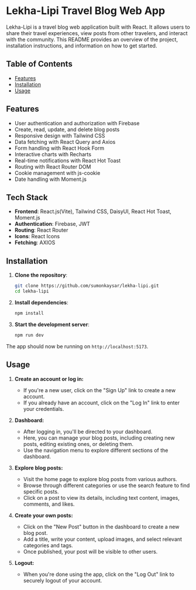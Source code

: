 # Lekha-Lipi Travel Blog Web App

Lekha-Lipi is a travel blog web application built with React. It allows users to share their travel experiences, view posts from other travelers, and interact with the community. This README provides an overview of the project, installation instructions, and information on how to get started.

## Table of Contents

- [Features](#features)
- [Installation](#installation)
- [Usage](#usage)

## Features

- User authentication and authorization with Firebase
- Create, read, update, and delete blog posts
- Responsive design with Tailwind CSS
- Data fetching with React Query and Axios
- Form handling with React Hook Form
- Interactive charts with Recharts
- Real-time notifications with React Hot Toast
- Routing with React Router DOM
- Cookie management with js-cookie
- Date handling with Moment.js

## Tech Stack

- **Frontend**: React.js(Vite), Tailwind CSS, DaisyUI, React Hot Toast, Moment.js
- **Authentication**: Firebase, JWT
- **Routing**: React Router 
- **Icons**: React Icons
- **Fetching**: AXIOS

## Installation

1. **Clone the repository**:
    ```bash
    git clone https://github.com/sumonkaysar/lekha-lipi.git
    cd lekha-lipi
    ```

2. **Install dependencies**:
    ```bash
    npm install
    ```

3. **Start the development server**:
    ```bash
    npm run dev
    ```

The app should now be running on `http://localhost:5173`.

## Usage

1. **Create an account or log in:**

   - If you're a new user, click on the "Sign Up" link to create a new account.
   - If you already have an account, click on the "Log In" link to enter your credentials.

2. **Dashboard:**

   - After logging in, you'll be directed to your dashboard.
   - Here, you can manage your blog posts, including creating new posts, editing existing ones, or deleting them.
   - Use the navigation menu to explore different sections of the dashboard.

3. **Explore blog posts:**

   - Visit the home page to explore blog posts from various authors.
   - Browse through different categories or use the search feature to find specific posts.
   - Click on a post to view its details, including text content, images, comments, and likes.

4. **Create your own posts:**

   - Click on the "New Post" button in the dashboard to create a new blog post.
   - Add a title, write your content, upload images, and select relevant categories and tags.
   - Once published, your post will be visible to other users.

5. **Logout:**

   - When you're done using the app, click on the "Log Out" link to securely logout of your account.
